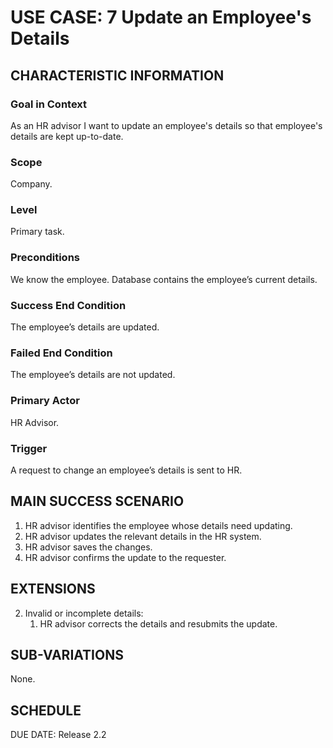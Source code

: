 # USE CASE: 7 Update an Employee's Details

## CHARACTERISTIC INFORMATION

### Goal in Context

As an HR advisor I want to update an employee's details so that employee's details are kept up-to-date.

### Scope

Company.

### Level

Primary task.

### Preconditions

We know the employee. Database contains the employee’s current details.

### Success End Condition

The employee’s details are updated.
### Failed End Condition

The employee’s details are not updated.

### Primary Actor

HR Advisor.

### Trigger

A request to change an employee’s details is sent to HR.

## MAIN SUCCESS SCENARIO

1. HR advisor identifies the employee whose details need updating.
2. HR advisor updates the relevant details in the HR system.
3. HR advisor saves the changes.
4. HR advisor confirms the update to the requester.
## EXTENSIONS

2. Invalid or incomplete details:
   1. HR advisor corrects the details and resubmits the update.

## SUB-VARIATIONS

None.

## SCHEDULE

DUE DATE: Release 2.2
